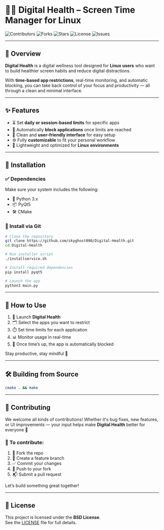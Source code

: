 # 🧘‍♂️ Digital Health – Screen Time Manager for Linux

![Contributors](https://img.shields.io/github/contributors/skyghost090/Digital-Health?style=plastic)
![Forks](https://img.shields.io/github/forks/skyghost090/Digital-Health)
![Stars](https://img.shields.io/github/stars/skyghost090/Digital-Health)
![License](https://img.shields.io/github/license/skyghost090/Digital-Health)
![Issues](https://img.shields.io/github/issues/skyghost090/Digital-Health)

---

## 📖 Overview

**Digital Health** is a digital wellness tool designed for **Linux users** who want to build healthier screen habits and reduce digital distractions.

With **time-based app restrictions**, real-time monitoring, and automatic blocking, you can take back control of your focus and productivity — all through a clean and minimal interface.

---

## ✨ Features

- ⏳ Set **daily or session-based limits** for specific apps
- 🚫 Automatically **block applications** once limits are reached  
- 🧩 Clean and **user-friendly interface** for easy setup  
- ⚙️ Fully **customizable** to fit your personal workflow  
- 🐧 Lightweight and optimized for **Linux environments**

---

## 🧪 Installation

### ✅ Dependencies

Make sure your system includes the following:

- 🐍 Python 3.x  
- 📦 PyQt5  
- 🛠️ CMake

### 🚀 Install via Git

```bash
# Clone the repository
git clone https://github.com/skyghost090/Digital-Health.git
cd Digital-Health

# Run installer script
./installservice.sh

# Install required dependencies
pip install pyqt5

# Launch the app
python3 main.py
```

---

## 🧭 How to Use

1. 🚀 Launch **Digital Health**
2. 🗂️ Select the apps you want to restrict
3. ⏱️ Set time limits for each application
4. 📊 Monitor usage in real-time
5. 🔐 Once time’s up, the app is automatically blocked

Stay productive, stay mindful 🧠

---

## 🛠️ Building from Source

```bash
cmake . && make
```

---

## 🤝 Contributing

We welcome all kinds of contributions! Whether it's bug fixes, new features, or UI improvements — your input helps make **Digital Health** better for everyone 💙

### 👣 To contribute:

1. 🍴 Fork the repo  
2. 🌱 Create a feature branch  
3. ✅ Commit your changes  
4. 🚀 Push to your fork  
5. 📬 Submit a pull request

Let’s build something great together!

---

## 📄 License

This project is licensed under the **BSD License**.  
See the [LICENSE](LICENSE) file for full details.

